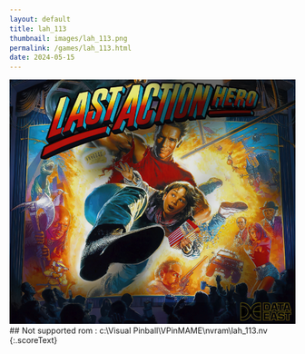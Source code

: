 ```yaml
---
layout: default
title: lah_113
thumbnail: images/lah_113.png
permalink: /games/lah_113.html
date: 2024-05-15
---
```


<img src="../images/lah_113.png" class="gameThumbnail img-fluid mx-auto align-middle">
## Not supported rom : c:\Visual Pinball\VPinMAME\nvram\lah_113.nv
{:.scoreText}

